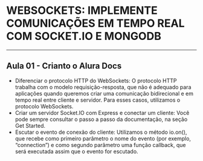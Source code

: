 # WEBSOCKETS: IMPLEMENTE COMUNICAÇÕES EM TEMPO REAL COM SOCKET.IO E MONGODB

---
## Aula 01 - Crianto o Alura Docs
<ul>
  <li>
    Diferenciar o protocolo HTTP do WebSockets: O protocolo HTTP trabalha com o modelo requisição-resposta, que não é adequado para aplicações quando queremos criar uma comunicação bidirecional e em tempo real entre cliente e servidor. Para esses casos, utilizamos o protocolo WebSockets.
  </li>
  <li>
    Criar um servidor Socket.IO com Express e conectar um cliente: Você pode sempre consultar o passo a passo da documentação, na seção Get Started.
  </li>
  <li>
    Escutar o evento de conexão do cliente: Utilizamos o método io.on(), que recebe como primeiro parâmetro o nome do evento (por exemplo, “connection”) e como segundo parâmetro uma função callback, que será executada assim que o evento for escutado.
  </li>
</ul>